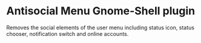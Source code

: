 Antisocial Menu Gnome-Shell plugin
===========================
Removes the social elements of the user menu including status icon, status chooser, notification switch and online accounts.
